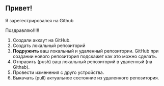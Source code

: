 ## Привет!

Я зарегестрировался на Github

Поздравляю!!!!!

1. Создали аккаут на GitHub.
2. Создать локальный репозиторий
3. **Подружить** ваш локальный и удаленный репозитории. GitHub при создании нового репозитория подскажет как это можно сделать.
4. Отправить (push) ваш локальный репозиторий в удаленный (на Githab).
5. Провести изменения с друго устройства.
6. Выкачать (pull) актуальное состояние из удаленного репозитория.
